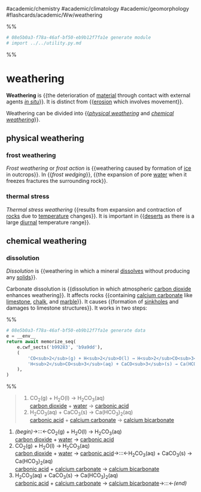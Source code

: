 #academic/chemistry #academic/climatology #academic/geomorphology #flashcards/academic/Ww/weathering

%%
```Python
# 08e5b0a3-f78a-46af-bf50-eb9b12f7fa1e generate module
# import ../../utility.py.md
```
%%

# weathering

__Weathering__ is {{the deterioration of [material](material.md) through contact with external agents _[in situ](in%20situ.md)_}}. It is distinct from {{[erosion](erosion.md) which involves movement}}. <!--SR:!2023-07-24,62,230!2023-06-06,47,290-->

Weathering can be divided into {{_[physical weathering](#physical%20weathering)_ and _[chemical weathering](#chemical%20weathering)_}}. <!--SR:!2023-07-03,70,310-->

## physical weathering

### frost weathering

_Frost weathering_ or _frost action_ is {{weathering caused by formation of [ice](ice.md) in outcrops}}. In {{_frost wedging_}}, {{the expansion of pore [water](water.md) when it freezes fractures the surrounding rock}}. <!--SR:!2023-06-07,15,210!2023-06-15,52,290!2023-07-05,59,250-->

### thermal stress

_Thermal stress weathering_ {{results from expansion and contraction of [rocks](rock%20(geology).md) due to [temperature](temperature.md) changes}}. It is important in {{[deserts](desert.md) as there is a large [diurnal](diurnal.md) temperature range}}. <!--SR:!2023-06-08,40,250!2023-05-25,36,270-->

## chemical weathering

### dissolution

_Dissolution_ is {{weathering in which a mineral [dissolves](dissolution.md) without producing any [solids](solid.md)}}. <!--SR:!2023-05-27,26,230-->

Carbonate dissolution is {{dissolution in which atmospheric [carbon dioxide](carbon%20dioxide.md) enhances weathering}}. It affects rocks {{containing [calcium carbonate](calcium%20carbonate.md) like [limestone](limestone.md), [chalk](chalk.md), and [marble](marble.md)}}. It causes {{formation of [sinkholes](sinkhole.md) and damages to limestone structures}}. It works in two steps: <!--SR:!2023-07-12,62,250!2023-08-10,85,270!2023-05-28,41,290-->

%%
```Python
# 08e5b0a3-f78a-46af-bf50-eb9b12f7fa1e generate data
e = __env__
return await memorize_seq(
	e.cwf_sects('b99283', 'b9a9dd'),
	(
		'CO<sub>2</sub>(g) + H<sub>2</sub>O(l) → H<sub>2</sub>CO<sub>3</sub>(aq)<br/>[carbon dioxide](carbon%20dioxide.md) + [water](water.md) → [carbonic acid](carbonic%20acid.md)',
		'H<sub>2</sub>CO<sub>3</sub>(aq) + CaCO<sub>3</sub>(s) → Ca(HCO<sub>3</sub>)<sub>2</sub>(aq)<br/>[carbonic acid](carbonic%20acid.md) + [calcium carbonate](calcium%20carbonate.md) → [calcium bicarbonate](calcium%20bicarbonate.md)',
	),
)
```
%%

<!--08e5b0a3-f78a-46af-bf50-eb9b12f7fa1e generate section="b99283"--><!-- The following content is generated at 2023-04-03T18:30:21.834731+08:00. Any edits will be overridden! -->

> 1. CO<sub>2</sub>(g) + H<sub>2</sub>O(l) → H<sub>2</sub>CO<sub>3</sub>(aq)<br/>[carbon dioxide](carbon%20dioxide.md) + [water](water.md) → [carbonic acid](carbonic%20acid.md)
> 2. H<sub>2</sub>CO<sub>3</sub>(aq) + CaCO<sub>3</sub>(s) → Ca(HCO<sub>3</sub>)<sub>2</sub>(aq)<br/>[carbonic acid](carbonic%20acid.md) + [calcium carbonate](calcium%20carbonate.md) → [calcium bicarbonate](calcium%20bicarbonate.md)

<!--/08e5b0a3-f78a-46af-bf50-eb9b12f7fa1e-->

<!--08e5b0a3-f78a-46af-bf50-eb9b12f7fa1e generate section="b9a9dd"--><!-- The following content is generated at 2023-04-03T18:30:21.793840+08:00. Any edits will be overridden! -->

1. _(begin)_→:::←CO<sub>2</sub>(g) + H<sub>2</sub>O(l) → H<sub>2</sub>CO<sub>3</sub>(aq)<br/>[carbon dioxide](carbon%20dioxide.md) + [water](water.md) → [carbonic acid](carbonic%20acid.md) <!--SR:!2023-07-02,69,310!2023-07-04,71,310-->
2. CO<sub>2</sub>(g) + H<sub>2</sub>O(l) → H<sub>2</sub>CO<sub>3</sub>(aq)<br/>[carbon dioxide](carbon%20dioxide.md) + [water](water.md) → [carbonic acid](carbonic%20acid.md)→:::←H<sub>2</sub>CO<sub>3</sub>(aq) + CaCO<sub>3</sub>(s) → Ca(HCO<sub>3</sub>)<sub>2</sub>(aq)<br/>[carbonic acid](carbonic%20acid.md) + [calcium carbonate](calcium%20carbonate.md) → [calcium bicarbonate](calcium%20bicarbonate.md) <!--SR:!2023-09-02,109,290!2023-06-30,67,310-->
3. H<sub>2</sub>CO<sub>3</sub>(aq) + CaCO<sub>3</sub>(s) → Ca(HCO<sub>3</sub>)<sub>2</sub>(aq)<br/>[carbonic acid](carbonic%20acid.md) + [calcium carbonate](calcium%20carbonate.md) → [calcium bicarbonate](calcium%20bicarbonate.md)→:::←_(end)_ <!--SR:!2023-07-06,73,310!2023-07-01,68,310-->

<!--/08e5b0a3-f78a-46af-bf50-eb9b12f7fa1e-->
